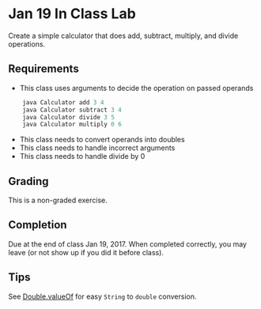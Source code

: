 # Jan 19 In Class Lab
Create a simple calculator that does add, subtract, multiply, and divide operations.

## Requirements
* This class uses arguments to decide the operation on passed operands

```java
	java Calculator add 3 4
	java Calculator subtract 3 4
	java Calculator divide 3 5
	java Calculator multiply 0 6
```

* This class needs to convert operands into doubles
* This class needs to handle incorrect arguments
* This class needs to handle divide by 0

## Grading
This is a non-graded exercise. 

## Completion
Due at the end of class Jan 19, 2017. When completed correctly, you may leave (or not show up if you did it before 
class).

## Tips 
See [Double.valueOf](http://docs.oracle.com/javase/8/docs/api/java/lang/Double.html#valueOf-java.lang.String-) for 
easy `String` to `double` conversion. 


